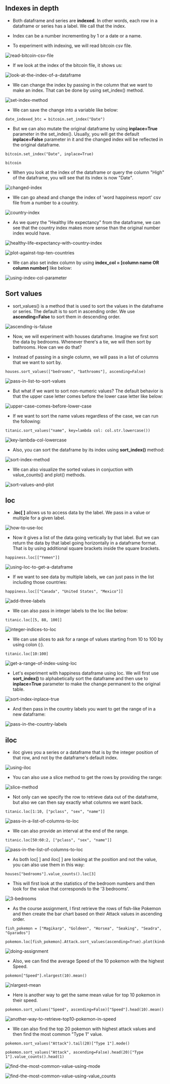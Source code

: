 ## Indexes in depth

- Both dataframe and series are **indexed**. In other words, each row in a dataframe or series has a label. We call that the index.


- Index can be a number incrementing by 1 or a date or a name. 


- To experiment with indexing, we will read bitcoin csv file.


![read-bitcoin-csv-file](/pictures/python/indexing-and-sorting/read-bitcoin-csv-file.PNG "read bitcoin csv file")


- If we look at the index of the bitcoin file, it shows us:


![look-at-the-index-of-a-dataframe](/pictures/python/indexing-and-sorting/look-at-the-index-of-dataframe.PNG "look at the index of the dataframe")


- We can change the index by passing in the column that we want to make an index. That can be done by using set_index() method.


![set-index-method](/pictures/python/indexing-and-sorting/set-index-method.PNG "set_index method")


- We can save the change into a variable like below:


```
date_indexed_btc = bitcoin.set_index("Date")
```


- But we can also mutate the original dataframe by using **inplace=True** parameter in the set_index(). Usually, you will get the default **inplace=False** parameter in it and the changed index will be reflected in the original dataframe.


```
bitcoin.set_index("Date", inplace=True)

bitcoin
```

- When you look at the index of the dataframe or query the column "High" of the dataframe, you will see that its index is now "Date".


![changed-index](/pictures/python/indexing-and-sorting/changed-index.PNG "changed index")


- We can go ahead and change the index of 'word happiness report' csv file from a number to a country.



![country-index](/pictures/python/indexing-and-sorting/country-index.PNG "country index")


- As we query the "Healthy life expectancy" from the dataframe, we can see that the country index makes more sense than the original number index would have.


![healthy-life-expectancy-with-country-index](/pictures/python/indexing-and-sorting/healthy-life-expectancy-with-country-index.PNG "healthy life expectancy column with country index")


![plot-against-top-ten-countries](/pictures/python/indexing-and-sorting/plot-against-top-ten.PNG "plot against top ten countries in healthy life expectancy")


- We can also set index column by using **index_col = [column name OR column number]** like below:


![using-index-col-parameter](/pictures/python/indexing-and-sorting/using-index-col-parameter.PNG "using index_col parameter")



## Sort values

- sort_values() is a method that is used to sort the values in the dataframe or series. The default is to sort in ascending order. We use **ascending=False** to sort them in descending order. 


![ascending-is-faluse](/pictures/python/indexing-and-sorting/ascenidng-equals-false.PNG "ascending equals false")


- Now, we will experiment with houses dataframe. Imagine we first sort the data by bedrooms. Whenever there's a tie, we will then sort by bathrooms. How can we do that?


- Instead of passing in a single column, we will pass in a list of columns that we want to sort by.


```
houses.sort_values(["bedrooms", "bathrooms"], ascending=False)
```


![pass-in-list-to-sort-values](/pictures/python/indexing-and-sorting/pass-in-list-to-sort-values.PNG "passing in a list to sort values")


- But what if we want to sort non-numeric values? The default behavior is that the upper case letter comes before the lower case letter like below:


![upper-case-comes-before-lower-case](/pictures/python/indexing-and-sorting/upper-case-comes-before-lower-case.PNG "upper case letter comes before lower case letter")


- If we want to sort the name values regardless of the case, we can run the following:


```
titanic.sort_values("name", key=lambda col: col.str.lowercase())
```


![key-lambda-col-lowercase](/pictures/python/indexing-and-sorting/key-lambda-lowercase.PNG "key=lambda col: col.str.lowercase()")


- Also, you can sort the dataframe by its index using **sort_index()** method:


![sort-index-method](/pictures/python/indexing-and-sorting/sort-index-method.PNG "sort_index() method")


- We can also visualize the sorted values in conjuction with value_counts() and plot() methods.


![sort-values-and-plot](/pictures/python/indexing-and-sorting/sort-values-and-plot.PNG "sort values and plot")



## loc

- **.loc[ ]** allows us to access data by the label. We pass in a value or multiple for a given label.


![how-to-use-loc](/pictures/python/indexing-and-sorting/how-to-use-loc.PNG "how to use loc")


- Now it gives a list of the data going vertically by that label. But we can return the data by that label going horizontally in a dataframe format. That is by using additional square brackets inside the square brackets.


```
happiness.loc[["Yemen"]]
```


![using-loc-to-get-a-dataframe](/pictures/python/indexing-and-sorting/using-loc-to-get-a-dataframe.PNG "using loc to get a dataframe")


- If we want to see data by multiple labels, we can just pass in the list including those countries:


```
happiness.loc[["Canada", "United States", "Mexico"]]
```


![add-three-labels](/pictures/python/indexing-and-sorting/add-three-labels.PNG "add three labels")


- We can also pass in integer labels to the loc like below:


```
titanic.loc[[5, 88, 100]]
```

![integer-indices-to-loc](/pictures/python/indexing-and-sorting/integer-indices-to-loc.PNG "integer indices to loc")


- We can use slices to ask for a range of values starting from 10 to 100 by using colon (:).


```
titanic.loc[10:100]
```


![get-a-range-of-index-using-loc](/pictures/python/indexing-and-sorting/get-a-range-of-index-with-loc.PNG "get a range of index using loc")


- Let's experiment with happiness dataframe using loc. We will first use **sort_index()** to alphabetically sort the dataframe and then use to **inplace=True** parameter to make the change permanent to the original table.


![sort-index-inplace-true](/pictures/python/indexing-and-sorting/sort-index-inplace-true.PNG "sort_index and inplace=true")


- And then pass in the country labels you want to get the range of in a new dataframe:


![pass-in-the-country-labels](/pictures/python/indexing-and-sorting/pass-in-the-country-labels.PNG "pass in the country labels")



## iloc

- iloc gives you a series or a dataframe that is by the integer position of that row, and not by the dataframe's default index.


![using-iloc](/pictures/python/indexing-and-sorting/using-iloc.PNG "usng iloc")


- You can also use a slice method to get the rows by providing the range:


![slice-method](/pictures/python/indexing-and-sorting/slice-method.PNG "slice method")


- Not only can we specify the row to retrieve data out of the dataframe, but also we can then say exactly what columns we want back.


```
titanic.loc[1:10, ["pclass", "sex", "name"]]
```


![pass-in-a-list-of-columns-to-loc](/pictures/python/indexing-and-sorting/pass-in-list-of-columns-to-loc.PNG "pass in the list of columns to loc")


- We can also provide an interval at the end of the range.


```
titanic.loc[50:60:2, ["pclass", "sex", "name"]]
```


![pass-in-the-list-of-columns-to-loc](/pictures/python/indexing-and-sorting/pass-in-list-of-columns-to-loc.PNG "pass in the list of columns to loc")


- As both loc[ ] and iloc[ ] are looking at the position and not the value, you can also use them in this way:


```
houses["bedrooms"].value_counts().loc[3]
```

- This will first look at the statistics of the bedroom numbers and then look for the value that corresponds to the '3 bedrooms'.


![3-bedrooms](/pictures/python/indexing-and-sorting/3-bedrooms.PNG "3 bedrooms")


- As the course assignment, I first retrieve the rows of fish-like Pokemon and then create the bar chart based on their Attack values in ascending order.


```
fish_pokemon = ["Magikarp", "Goldeen", "Horsea", "Seaking", "Seadra", "Gyarados"]

pokemon.loc[fish_pokemon].Attack.sort_values(ascending=True).plot(kind="bar")
```


![doing-assignment](/pictures/python/indexing-and-sorting/doing-assignment.PNG "doing assignment")


- Also, we can find the average Speed of the 10 pokemon with the highest Speed.


```
pokemon["Speed"].nlargest(10).mean()
```


![nlargest-mean](/pictures/python/indexing-and-sorting/nlargest-mean.PNG "nlargest mean")


- Here is another way to get the same mean value for top 10 pokemon in their speed.


```
pokemon.sort_values("Speed", ascending=False)["Speed"].head(10).mean()
```


![another-way-to-retrieve-top10-pokemon-in-speed](/pictures/python/indexing-and-sorting/another-way-to-retrieve-top10-pokemon.PNG "another way to retrieve top 10 pokemon's speed average")



- We can also find the top 20 pokemon with highest attack values and then find the most common "Type 1" value.


```
pokemon.sort_values("Attack").tail(20)["Type 1"].mode()

pokemon.sort_values("Attack", ascending=False).head(20)["Type 1"].value_counts().head(1)
```


![find-the-most-common-value-using-mode](/pictures/python/indexing-and-sorting/find-the-most-common-value-using-mode.PNG "find the most common value using mode()")



![find-the-most-common-value-using-value_counts](/pictures/python/indexing-and-sorting/find-most-common-value-using-value-counts.PNG "find the most common value using value_counts()")